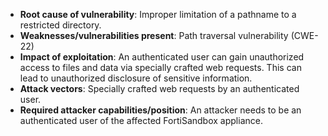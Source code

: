 - **Root cause of vulnerability**: Improper limitation of a pathname to a restricted directory.
- **Weaknesses/vulnerabilities present**: Path traversal vulnerability (CWE-22)
- **Impact of exploitation**: An authenticated user can gain unauthorized access to files and data via specially crafted web requests. This can lead to unauthorized disclosure of sensitive information.
- **Attack vectors**: Specially crafted web requests by an authenticated user.
- **Required attacker capabilities/position**: An attacker needs to be an authenticated user of the affected FortiSandbox appliance.
